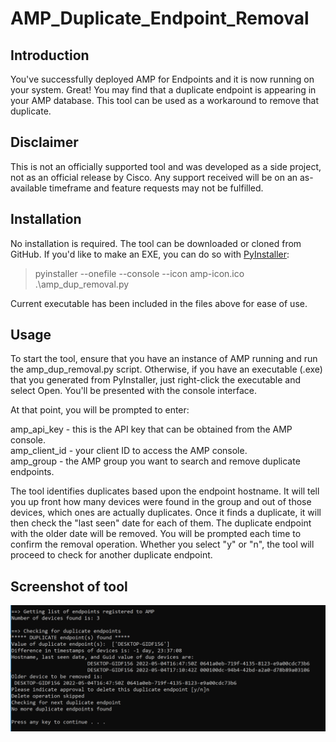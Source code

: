 # AMP_Duplicate_Endpoint_Removal


## Introduction
 
You've successfully deployed AMP for Endpoints and it is now running on your system.  Great!  You may find that a duplicate endpoint is appearing in your AMP database.  This tool can be used as a workaround to remove that duplicate.


## Disclaimer

This is not an officially supported tool and was developed as a side project, not as an official release by Cisco.  Any support received will be on an as-available timeframe and feature requests may not be fulfilled.

## Installation
 
No installation is required.  The tool can be downloaded or cloned from GitHub.  If you'd like to make an EXE, you can do so with [PyInstaller](https://www.pyinstaller.org/):
> pyinstaller --onefile --console --icon amp-icon.ico .\amp_dup_removal.py

Current executable has been included in the files above for ease of use.

## Usage
 
To start the tool, ensure that you have an instance of AMP running and run the amp_dup_removal.py script.  Otherwise, if you have an executable (.exe) that you generated from PyInstaller, just right-click the executable and select Open.  You'll be presented with the console interface.

At that point, you will be prompted to enter:

amp_api_key - this is the API key that can be obtained from the AMP console.\
amp_client_id - your client ID to access the AMP console.\
amp_group - the AMP group you want to search and remove duplicate endpoints.

The tool identifies duplicates based upon the endpoint hostname.  It will tell you up front how many devices were found in the group and out of those devices, which ones are actually duplicates.  Once it finds a duplicate, it will then check the "last seen" date for each of them.  The duplicate endpoint with the older date will be removed.  You will be prompted each time to confirm the removal operation.  Whether you select "y" or "n", the tool will proceed to check for another duplicate endpoint.

## Screenshot of tool

![](/images/amp_dup_endpoint_console.png)
